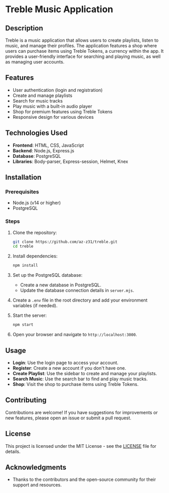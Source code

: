 # Treble Music Application

## Description
Treble is a music application that allows users to create playlists, listen to music, and manage their profiles. The application features a shop where users can purchase items using Treble Tokens, a currency within the app. It provides a user-friendly interface for searching and playing music, as well as managing user accounts.

## Features
- User authentication (login and registration)
- Create and manage playlists
- Search for music tracks
- Play music with a built-in audio player
- Shop for premium features using Treble Tokens
- Responsive design for various devices

## Technologies Used
- **Frontend**: HTML, CSS, JavaScript
- **Backend**: Node.js, Express.js
- **Database**: PostgreSQL
- **Libraries**: Body-parser, Express-session, Helmet, Knex

## Installation

### Prerequisites
- Node.js (v14 or higher)
- PostgreSQL

### Steps
1. Clone the repository:
   ```bash
   git clone https://github.com/az-z31/treble.git
   cd treble
   ```

2. Install dependencies:
   ```bash
   npm install
   ```

3. Set up the PostgreSQL database:
   - Create a new database in PostgreSQL.
   - Update the database connection details in `server.mjs`.

4. Create a `.env` file in the root directory and add your environment variables (if needed).

5. Start the server:
   ```bash
   npm start
   ```

6. Open your browser and navigate to `http://localhost:3000`.

## Usage
- **Login**: Use the login page to access your account.
- **Register**: Create a new account if you don't have one.
- **Create Playlist**: Use the sidebar to create and manage your playlists.
- **Search Music**: Use the search bar to find and play music tracks.
- **Shop**: Visit the shop to purchase items using Treble Tokens.

## Contributing
Contributions are welcome! If you have suggestions for improvements or new features, please open an issue or submit a pull request.

## License
This project is licensed under the MIT License - see the [LICENSE](LICENSE) file for details.

## Acknowledgments
- Thanks to the contributors and the open-source community for their support and resources.
